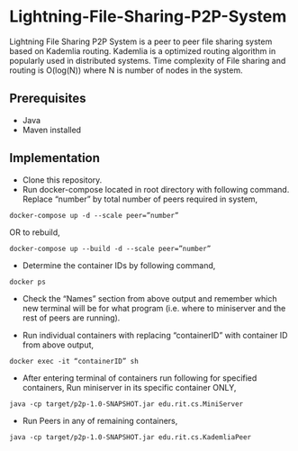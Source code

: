 # Lightning-File-Sharing-P2P-System
Lightning File Sharing P2P System is a peer to peer file sharing system based on Kademlia 
routing. Kademlia is a optimized routing algorithm in popularly used in distributed systems.
Time complexity of File sharing and routing is O(log(N)) where N is number of nodes in the system.

## Prerequisites 
- Java
- Maven installed

## Implementation
- Clone this repository. 
- Run docker-compose located in root directory with following command.
Replace “number” by total number of peers required in system,
```
docker-compose up -d --scale peer=”number”
```
OR to rebuild,
```
docker-compose up --build -d --scale peer=”number”
```

- Determine the container IDs by following command,
```
docker ps
```
- Check the “Names” section from above output and remember which new terminal will be for what program
(i.e. where to miniserver and the rest of peers are running).

- Run individual containers with replacing “containerID” with container ID from above output,
```
docker exec -it “containerID” sh
```

- After entering terminal of containers run following for specified containers,
Run miniserver in its specific container ONLY,
```
java -cp target/p2p-1.0-SNAPSHOT.jar edu.rit.cs.MiniServer
```

- Run Peers in any of remaining containers,
```
java -cp target/p2p-1.0-SNAPSHOT.jar edu.rit.cs.KademliaPeer
```
